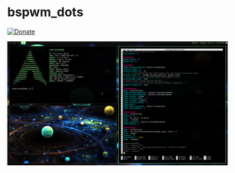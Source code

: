 # bspwm_dots

[![Donate](https://img.shields.io/badge/Donate-PayPal-green.svg)](https://www.paypal.me/cyberrumor)


<img src="1594581981.png">
